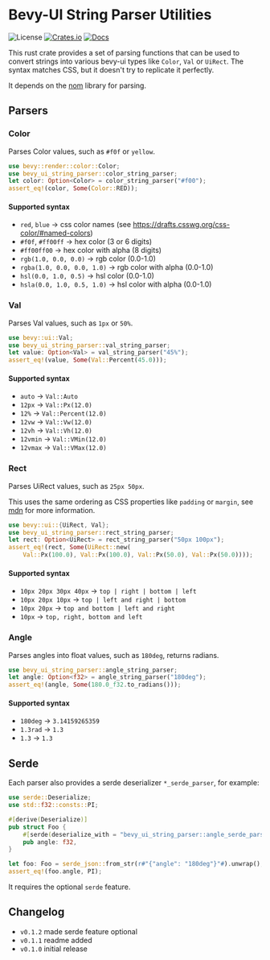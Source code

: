 # Bevy-UI String Parser Utilities

![License](https://img.shields.io/badge/license-MIT%2FApache-blue.svg)
[![Crates.io](https://img.shields.io/crates/v/bevy_ui_string_parser.svg)](https://crates.io/crates/bevy_ui_string_parser)
[![Docs](https://docs.rs/bevy/badge.svg)](https://docs.rs/bevy_ui_string_parser/latest/bevy_ui_string_parser/)

This rust crate provides a set of parsing functions that can be used to
convert strings into various bevy-ui types like `Color`, `Val` or `UiRect`.
The syntax matches CSS, but it doesn't try to replicate it perfectly.

It depends on the [nom](https://crates.io/crates/nom) library for parsing.

## Parsers

### Color

Parses Color values, such as `#f0f` or `yellow`.

```rust
use bevy::render::color::Color;
use bevy_ui_string_parser::color_string_parser;
let color: Option<Color> = color_string_parser("#f00");
assert_eq!(color, Some(Color::RED));
```

#### Supported syntax

* `red`, `blue` -> css color names (see https://drafts.csswg.org/css-color/#named-colors)
* `#f0f`, `#ff00ff` -> hex color (3 or 6 digits)
* `#ff00ff00` -> hex color with alpha (8 digits)
* `rgb(1.0, 0.0, 0.0)` -> rgb color (0.0-1.0)
* `rgba(1.0, 0.0, 0.0, 1.0)` -> rgb color with alpha (0.0-1.0)
* `hsl(0.0, 1.0, 0.5)` -> hsl color (0.0-1.0)
* `hsla(0.0, 1.0, 0.5, 1.0)` -> hsl color with alpha (0.0-1.0)

### Val

Parses Val values, such as `1px` or `50%`.

```rust
use bevy::ui::Val;
use bevy_ui_string_parser::val_string_parser;
let value: Option<Val> = val_string_parser("45%");
assert_eq!(value, Some(Val::Percent(45.0)));
```

#### Supported syntax

* `auto` -> `Val::Auto`
* `12px` -> `Val::Px(12.0)`
* `12%` -> `Val::Percent(12.0)`
* `12vw` -> `Val::Vw(12.0)`
* `12vh` -> `Val::Vh(12.0)`
* `12vmin` -> `Val::VMin(12.0)`
* `12vmax` -> `Val::VMax(12.0)`

### Rect

Parses UiRect values, such as `25px 50px`.

This uses the same ordering as CSS properties like `padding` or `margin`,
see [mdn](https://developer.mozilla.org/en-US/docs/Web/CSS/padding) for more information.

```rust
use bevy::ui::{UiRect, Val};
use bevy_ui_string_parser::rect_string_parser;
let rect: Option<UiRect> = rect_string_parser("50px 100px");
assert_eq!(rect, Some(UiRect::new(
    Val::Px(100.0), Val::Px(100.0), Val::Px(50.0), Val::Px(50.0))));
```

#### Supported syntax

* `10px 20px 30px 40px` -> `top | right | bottom | left`
* `10px 20px 10px` -> `top | left and right | bottom`
* `10px 20px` -> `top and bottom | left and right`
* `10px` -> `top, right, bottom and left`

### Angle

Parses angles into float values, such as `180deg`, returns radians.

```rust
use bevy_ui_string_parser::angle_string_parser;
let angle: Option<f32> = angle_string_parser("180deg");
assert_eq!(angle, Some(180.0_f32.to_radians()));
```

#### Supported syntax

* `180deg` -> `3.14159265359`
* `1.3rad` -> `1.3`
* `1.3` -> `1.3`

## Serde

Each parser also provides a serde deserializer `*_serde_parser`, for example:

```rust
use serde::Deserialize;
use std::f32::consts::PI;

#[derive(Deserialize)]
pub struct Foo {
    #[serde(deserialize_with = "bevy_ui_string_parser::angle_serde_parser")]
    pub angle: f32,
}

let foo: Foo = serde_json::from_str(r#"{"angle": "180deg"}"#).unwrap();
assert_eq!(foo.angle, PI);
```

It requires the optional `serde` feature.

## Changelog

* `v0.1.2` made serde feature optional
* `v0.1.1` readme added
* `v0.1.0` initial release